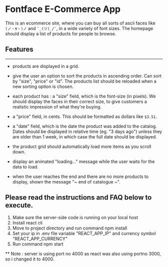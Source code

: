 # Fontface E-Commerce App 
This is an ecommerce site, where you can buy all sorts of ascii faces like `(ノ・∀・)ノ` and `¯_(ツ)_/¯`, in a wide variety of font sizes. The homepage should display a list of products for people to browse.

## Features
----
- products are displayed in a grid.
- give the user an option to sort the products in ascending order. Can sort by "size", "price" or "id". The products list should be      reloaded when a new sorting option is chosen.
- each product has :
  a "size" field, which is the font-size (in pixels). We should display the faces in their correct size, to give customers a realistic     impression of what they're buying.
- a "price" field, in cents. This should be formatted as dollars like `$3.51`.
- a "date" field, which is the date the product was added to the catalog. Dates should be displayed in relative time (eg. "3 days ago") unless they are older than 1 week, in which case the full date should be displayed.
- the product grid should automatically load more items as you scroll down.
- display an animated "loading..." message while the user waits for the data to load.

- when the user reaches the end and there are no more products to display, shown the message "~ end of catalogue ~".
 
## Please read the instructions and FAQ below to execute.

1. Make sure the server-side code is running on your local host
2. Install react cli 
3. Move to project directory and run command npm install
4. Set your ip in  .env file variable "REACT_APP_IP" and currency symbol "REACT_APP_CURRENCY"
5. Run command npm start

** Note : server is using port no 4000 as react was also using portno 3000, so i changed it to 4000.





